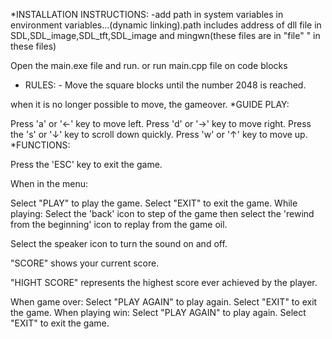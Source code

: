 *INSTALLATION INSTRUCTIONS: -add path in system variables in environment variables...(dynamic linking).path includes address of dll file in SDL,SDL_image,SDL_tft,SDL_image and mingwn(these files are in "file" " in these files)

Open the main.exe file and run. or run main.cpp file on code blocks
* RULES: - Move the square blocks until the number 2048 is reached.

when it is no longer possible to move, the gameover.
*GUIDE PLAY:

Press 'a' or '←' key to move left.
Press 'd' or '→' key to move right.
Press the 's' or '↓' key to scroll down quickly.
Press 'w' or '↑' key to move up.
*FUNCTIONS:

Press the 'ESC' key to exit the game.

When in the menu:

Select "PLAY" to play the game.
Select "EXIT" to exit the game.
While playing:
Select the 'back' icon to step of the game then select the 'rewind from the beginning' icon to replay from the game oil.

Select the speaker icon to turn the sound on and off.

"SCORE" shows your current score.

"HIGHT SCORE" represents the highest score ever achieved by the player.

When game over:
Select "PLAY AGAIN" to play again.
Select "EXIT" to exit the game.
When playing win:
Select "PLAY AGAIN" to play again.
Select "EXIT" to exit the game.
